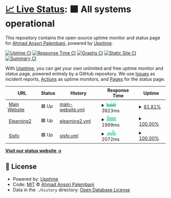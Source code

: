 # [📈 Live Status](https://bidarmoment.aap.my.id): <!--live status--> **🟩 All systems operational**

This repository contains the open-source uptime monitor and status page for [Ahmad Ansori Palembani](https://aap.my.id), powered by [Upptime](https://github.com/upptime/upptime).

[![Uptime CI](https://github.com/null2264/bidarmoment/workflows/Uptime%20CI/badge.svg)](https://github.com/null2264/bidarmoment/actions?query=workflow%3A%22Uptime+CI%22)
[![Response Time CI](https://github.com/null2264/bidarmoment/workflows/Response%20Time%20CI/badge.svg)](https://github.com/null2264/bidarmoment/actions?query=workflow%3A%22Response+Time+CI%22)
[![Graphs CI](https://github.com/null2264/bidarmoment/workflows/Graphs%20CI/badge.svg)](https://github.com/null2264/bidarmoment/actions?query=workflow%3A%22Graphs+CI%22)
[![Static Site CI](https://github.com/null2264/bidarmoment/workflows/Static%20Site%20CI/badge.svg)](https://github.com/null2264/bidarmoment/actions?query=workflow%3A%22Static+Site+CI%22)
[![Summary CI](https://github.com/null2264/bidarmoment/workflows/Summary%20CI/badge.svg)](https://github.com/null2264/bidarmoment/actions?query=workflow%3A%22Summary+CI%22)

With [Upptime](https://upptime.js.org), you can get your own unlimited and free uptime monitor and status page, powered entirely by a GitHub repository. We use [Issues](https://github.com/null2264/bidarmoment/issues) as incident reports, [Actions](https://github.com/null2264/bidarmoment/actions) as uptime monitors, and [Pages](https://bidarmoment.aap.my.id) for the status page.

<!--start: status pages-->
<!-- This summary is generated by Upptime (https://github.com/upptime/upptime) -->
<!-- Do not edit this manually, your changes will be overwritten -->
<!-- prettier-ignore -->
| URL | Status | History | Response Time | Uptime |
| --- | ------ | ------- | ------------- | ------ |
| <img alt="" src="https://icons.duckduckgo.com/ip3/binadarma.ac.id.ico" height="13"> [Main Website](https://binadarma.ac.id) | 🟩 Up | [main-website.yml](https://github.com/null2264/bidarmoment/commits/HEAD/history/main-website.yml) | <details><summary><img alt="Response time graph" src="./graphs/main-website/response-time-week.png" height="20"> 3923ms</summary><br><a href="https://bidarmoment.aap.my.id/history/main-website"><img alt="Response time 13584" src="https://img.shields.io/endpoint?url=https%3A%2F%2Fraw.githubusercontent.com%2Fnull2264%2Fbidarmoment%2FHEAD%2Fapi%2Fmain-website%2Fresponse-time.json"></a><br><a href="https://bidarmoment.aap.my.id/history/main-website"><img alt="24-hour response time 3573" src="https://img.shields.io/endpoint?url=https%3A%2F%2Fraw.githubusercontent.com%2Fnull2264%2Fbidarmoment%2FHEAD%2Fapi%2Fmain-website%2Fresponse-time-day.json"></a><br><a href="https://bidarmoment.aap.my.id/history/main-website"><img alt="7-day response time 3923" src="https://img.shields.io/endpoint?url=https%3A%2F%2Fraw.githubusercontent.com%2Fnull2264%2Fbidarmoment%2FHEAD%2Fapi%2Fmain-website%2Fresponse-time-week.json"></a><br><a href="https://bidarmoment.aap.my.id/history/main-website"><img alt="30-day response time 4209" src="https://img.shields.io/endpoint?url=https%3A%2F%2Fraw.githubusercontent.com%2Fnull2264%2Fbidarmoment%2FHEAD%2Fapi%2Fmain-website%2Fresponse-time-month.json"></a><br><a href="https://bidarmoment.aap.my.id/history/main-website"><img alt="1-year response time 13691" src="https://img.shields.io/endpoint?url=https%3A%2F%2Fraw.githubusercontent.com%2Fnull2264%2Fbidarmoment%2FHEAD%2Fapi%2Fmain-website%2Fresponse-time-year.json"></a></details> | <details><summary><a href="https://bidarmoment.aap.my.id/history/main-website">81.81%</a></summary><a href="https://bidarmoment.aap.my.id/history/main-website"><img alt="All-time uptime 99.49%" src="https://img.shields.io/endpoint?url=https%3A%2F%2Fraw.githubusercontent.com%2Fnull2264%2Fbidarmoment%2FHEAD%2Fapi%2Fmain-website%2Fuptime.json"></a><br><a href="https://bidarmoment.aap.my.id/history/main-website"><img alt="24-hour uptime 89.66%" src="https://img.shields.io/endpoint?url=https%3A%2F%2Fraw.githubusercontent.com%2Fnull2264%2Fbidarmoment%2FHEAD%2Fapi%2Fmain-website%2Fuptime-day.json"></a><br><a href="https://bidarmoment.aap.my.id/history/main-website"><img alt="7-day uptime 81.81%" src="https://img.shields.io/endpoint?url=https%3A%2F%2Fraw.githubusercontent.com%2Fnull2264%2Fbidarmoment%2FHEAD%2Fapi%2Fmain-website%2Fuptime-week.json"></a><br><a href="https://bidarmoment.aap.my.id/history/main-website"><img alt="30-day uptime 93.43%" src="https://img.shields.io/endpoint?url=https%3A%2F%2Fraw.githubusercontent.com%2Fnull2264%2Fbidarmoment%2FHEAD%2Fapi%2Fmain-website%2Fuptime-month.json"></a><br><a href="https://bidarmoment.aap.my.id/history/main-website"><img alt="1-year uptime 99.45%" src="https://img.shields.io/endpoint?url=https%3A%2F%2Fraw.githubusercontent.com%2Fnull2264%2Fbidarmoment%2FHEAD%2Fapi%2Fmain-website%2Fuptime-year.json"></a></details>
| <img alt="" src="https://icons.duckduckgo.com/ip3/elearning2.binadarma.ac.id.ico" height="13"> [Elearning2](https://elearning2.binadarma.ac.id) | 🟩 Up | [elearning2.yml](https://github.com/null2264/bidarmoment/commits/HEAD/history/elearning2.yml) | <details><summary><img alt="Response time graph" src="./graphs/elearning2/response-time-week.png" height="20"> 1999ms</summary><br><a href="https://bidarmoment.aap.my.id/history/elearning2"><img alt="Response time 2462" src="https://img.shields.io/endpoint?url=https%3A%2F%2Fraw.githubusercontent.com%2Fnull2264%2Fbidarmoment%2FHEAD%2Fapi%2Felearning2%2Fresponse-time.json"></a><br><a href="https://bidarmoment.aap.my.id/history/elearning2"><img alt="24-hour response time 1744" src="https://img.shields.io/endpoint?url=https%3A%2F%2Fraw.githubusercontent.com%2Fnull2264%2Fbidarmoment%2FHEAD%2Fapi%2Felearning2%2Fresponse-time-day.json"></a><br><a href="https://bidarmoment.aap.my.id/history/elearning2"><img alt="7-day response time 1999" src="https://img.shields.io/endpoint?url=https%3A%2F%2Fraw.githubusercontent.com%2Fnull2264%2Fbidarmoment%2FHEAD%2Fapi%2Felearning2%2Fresponse-time-week.json"></a><br><a href="https://bidarmoment.aap.my.id/history/elearning2"><img alt="30-day response time 2332" src="https://img.shields.io/endpoint?url=https%3A%2F%2Fraw.githubusercontent.com%2Fnull2264%2Fbidarmoment%2FHEAD%2Fapi%2Felearning2%2Fresponse-time-month.json"></a><br><a href="https://bidarmoment.aap.my.id/history/elearning2"><img alt="1-year response time 2553" src="https://img.shields.io/endpoint?url=https%3A%2F%2Fraw.githubusercontent.com%2Fnull2264%2Fbidarmoment%2FHEAD%2Fapi%2Felearning2%2Fresponse-time-year.json"></a></details> | <details><summary><a href="https://bidarmoment.aap.my.id/history/elearning2">100.00%</a></summary><a href="https://bidarmoment.aap.my.id/history/elearning2"><img alt="All-time uptime 99.01%" src="https://img.shields.io/endpoint?url=https%3A%2F%2Fraw.githubusercontent.com%2Fnull2264%2Fbidarmoment%2FHEAD%2Fapi%2Felearning2%2Fuptime.json"></a><br><a href="https://bidarmoment.aap.my.id/history/elearning2"><img alt="24-hour uptime 100.00%" src="https://img.shields.io/endpoint?url=https%3A%2F%2Fraw.githubusercontent.com%2Fnull2264%2Fbidarmoment%2FHEAD%2Fapi%2Felearning2%2Fuptime-day.json"></a><br><a href="https://bidarmoment.aap.my.id/history/elearning2"><img alt="7-day uptime 100.00%" src="https://img.shields.io/endpoint?url=https%3A%2F%2Fraw.githubusercontent.com%2Fnull2264%2Fbidarmoment%2FHEAD%2Fapi%2Felearning2%2Fuptime-week.json"></a><br><a href="https://bidarmoment.aap.my.id/history/elearning2"><img alt="30-day uptime 100.00%" src="https://img.shields.io/endpoint?url=https%3A%2F%2Fraw.githubusercontent.com%2Fnull2264%2Fbidarmoment%2FHEAD%2Fapi%2Felearning2%2Fuptime-month.json"></a><br><a href="https://bidarmoment.aap.my.id/history/elearning2"><img alt="1-year uptime 99.59%" src="https://img.shields.io/endpoint?url=https%3A%2F%2Fraw.githubusercontent.com%2Fnull2264%2Fbidarmoment%2FHEAD%2Fapi%2Felearning2%2Fuptime-year.json"></a></details>
| <img alt="" src="https://icons.duckduckgo.com/ip3/sisfo.binadarma.ac.id.ico" height="13"> [Sisfo](https://sisfo.binadarma.ac.id) | 🟩 Up | [sisfo.yml](https://github.com/null2264/bidarmoment/commits/HEAD/history/sisfo.yml) | <details><summary><img alt="Response time graph" src="./graphs/sisfo/response-time-week.png" height="20"> 2072ms</summary><br><a href="https://bidarmoment.aap.my.id/history/sisfo"><img alt="Response time 2697" src="https://img.shields.io/endpoint?url=https%3A%2F%2Fraw.githubusercontent.com%2Fnull2264%2Fbidarmoment%2FHEAD%2Fapi%2Fsisfo%2Fresponse-time.json"></a><br><a href="https://bidarmoment.aap.my.id/history/sisfo"><img alt="24-hour response time 1871" src="https://img.shields.io/endpoint?url=https%3A%2F%2Fraw.githubusercontent.com%2Fnull2264%2Fbidarmoment%2FHEAD%2Fapi%2Fsisfo%2Fresponse-time-day.json"></a><br><a href="https://bidarmoment.aap.my.id/history/sisfo"><img alt="7-day response time 2072" src="https://img.shields.io/endpoint?url=https%3A%2F%2Fraw.githubusercontent.com%2Fnull2264%2Fbidarmoment%2FHEAD%2Fapi%2Fsisfo%2Fresponse-time-week.json"></a><br><a href="https://bidarmoment.aap.my.id/history/sisfo"><img alt="30-day response time 2056" src="https://img.shields.io/endpoint?url=https%3A%2F%2Fraw.githubusercontent.com%2Fnull2264%2Fbidarmoment%2FHEAD%2Fapi%2Fsisfo%2Fresponse-time-month.json"></a><br><a href="https://bidarmoment.aap.my.id/history/sisfo"><img alt="1-year response time 2774" src="https://img.shields.io/endpoint?url=https%3A%2F%2Fraw.githubusercontent.com%2Fnull2264%2Fbidarmoment%2FHEAD%2Fapi%2Fsisfo%2Fresponse-time-year.json"></a></details> | <details><summary><a href="https://bidarmoment.aap.my.id/history/sisfo">100.00%</a></summary><a href="https://bidarmoment.aap.my.id/history/sisfo"><img alt="All-time uptime 97.03%" src="https://img.shields.io/endpoint?url=https%3A%2F%2Fraw.githubusercontent.com%2Fnull2264%2Fbidarmoment%2FHEAD%2Fapi%2Fsisfo%2Fuptime.json"></a><br><a href="https://bidarmoment.aap.my.id/history/sisfo"><img alt="24-hour uptime 100.00%" src="https://img.shields.io/endpoint?url=https%3A%2F%2Fraw.githubusercontent.com%2Fnull2264%2Fbidarmoment%2FHEAD%2Fapi%2Fsisfo%2Fuptime-day.json"></a><br><a href="https://bidarmoment.aap.my.id/history/sisfo"><img alt="7-day uptime 100.00%" src="https://img.shields.io/endpoint?url=https%3A%2F%2Fraw.githubusercontent.com%2Fnull2264%2Fbidarmoment%2FHEAD%2Fapi%2Fsisfo%2Fuptime-week.json"></a><br><a href="https://bidarmoment.aap.my.id/history/sisfo"><img alt="30-day uptime 89.76%" src="https://img.shields.io/endpoint?url=https%3A%2F%2Fraw.githubusercontent.com%2Fnull2264%2Fbidarmoment%2FHEAD%2Fapi%2Fsisfo%2Fuptime-month.json"></a><br><a href="https://bidarmoment.aap.my.id/history/sisfo"><img alt="1-year uptime 96.42%" src="https://img.shields.io/endpoint?url=https%3A%2F%2Fraw.githubusercontent.com%2Fnull2264%2Fbidarmoment%2FHEAD%2Fapi%2Fsisfo%2Fuptime-year.json"></a></details>

<!--end: status pages-->

[**Visit our status website →**](https://bidarmoment.aap.my.id)

## 📄 License

- Powered by: [Upptime](https://github.com/upptime/upptime)
- Code: [MIT](./LICENSE) © [Ahmad Ansori Palembani](https://aap.my.id)
- Data in the `./history` directory: [Open Database License](https://opendatacommons.org/licenses/odbl/1-0/)
